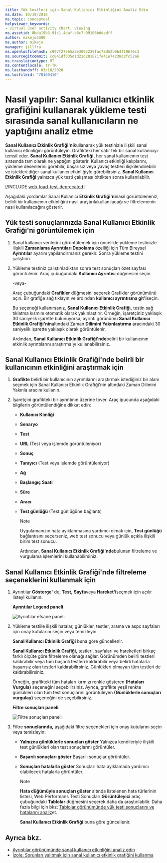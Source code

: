 ```yaml
---
title: Yük testleri için Sanal Kullanıcı Etkinliğini Analiz Edin
ms.date: 10/19/2016
ms.topic: conceptual
helpviewer_keywords:
- virtual user activity chart, viewing
ms.assetid: 8bda19b3-91c1-4daf-b6c7-09108bddadff
author: mikejo5000
ms.author: mikejo
manager: jillfra
ms.openlocfilehash: c997f27e65a8e3992239fac78d52b0b4f19670c3
ms.sourcegitcommit: cc841df335d1d22d281871fe41e74238d2fc52a6
ms.translationtype: MT
ms.contentlocale: tr-TR
ms.lasthandoff: 03/18/2020
ms.locfileid: "78169410"
---
```

# <a name="how-to-analyze-what-virtual-users-are-doing-during-a-load-test-using-the-virtual-user-activity-chart"></a>Nasıl yapılır: Sanal kullanıcı etkinlik grafiğini kullanarak yükleme testi sırasında sanal kullanıcıların ne yaptığını analiz etme

**Sanal Kullanıcı Etkinlik Grafiği'ni**kullanarak yük testinizle ilişkili sanal kullanıcı etkinliğini görüntüleyin. Grafikteki her satır tek bir sanal kullanıcıyı temsil eder. **Sanal Kullanıcı Etkinlik Grafiği,** her sanal kullanıcının test sırasında tam olarak ne yaptığını gösterir. Kullanıcı etkinliği kalıplarını, yükleme desenlerini görebilir, başarısız veya yavaş testleri ilişkilendirebilir ve istekleri diğer sanal kullanıcı etkinliğiyle görebilirsiniz. **Sanal Kullanıcı Etkinlik Grafiği** yalnızca yük testi çalışması bittikten sonra kullanılabilir.

[!INCLUDE [web-load-test-deprecated](includes/web-load-test-deprecated.md)]

Aşağıdaki yordamlar Sanal Kullanıcı **Etkinlik Grafiği'ni**nasıl görüntüleneniz, belirli bir kullanıcının etkinliğini nasıl araştırılakullanılacağı ve filtrelemenin nasıl kullanılacağını gösterir.

## <a name="to-view-the-virtual-user-activity-chart-in-your-load-test-results"></a>Yük testi sonuçlarınızda Sanal Kullanıcı Etkinlik Grafiği'ni görüntülemek için

1. Sanal kullanıcı verilerini görüntülemek için öncelikle yükleme testinizle ilişkili **Zamanlama Ayrıntıları Depolama** özelliği için Tüm Bireysel **Ayrıntılar** ayarını yapılandırmanız gerekir. Sonra yükleme testini çalıştırın.

2. Yükleme testiniz çalıştırıladıktan sonra test sonuçları özet sayfası görüntülenir. Araç çubuğundaki **Kullanıcı Ayrıntısı** düğmesini seçin.

     -veya-

     Araç çubuğundaki **Grafikler** düğmesini seçerek Grafikler görünümünü açın. Bir grafiğe sağ tıklayın ve ardından **kullanıcı ayrıntısına git'i**seçin.

     Bu seçeneği kullanırsanız, **Sanal Kullanıcı Etkinlik Grafiği,** testin sağ tıklatma kısmını otomatik olarak yakınlaştırır. Örneğin, işaretçiniz yaklaşık 30 saniyelik işarette bulunuyorsa, ayrıntı görünümü **Sanal Kullanıcı Etkinlik Grafiği'nin**altındaki Zaman **Dilimini Yakınlaştırma** aracındaki 30 saniyelik işarette yaklaşık olarak görüntülenir.

     Ardından, **Sanal Kullanıcı Etkinlik Grafiği'nde**belirli bir kullanıcının etkinlik ayrıntılarını araştırma'yı kullanabilirsiniz.

## <a name="to-investigate-a-specific-users-activity-in-the-virtual-user-activity-chart"></a>Sanal Kullanıcı Etkinlik Grafiği'nde belirli bir kullanıcının etkinliğini araştırmak için

1. **Grafikte** belirli bir kullanıcının ayrıntılarını araştırmak istediğiniz bir alanı seçmek için Sanal Kullanıcı Etkinlik Grafiği'nin altındaki Zaman Dilimini Yakınla aracını kullanın.

2. İşaretçini grafikteki bir ayrıntının üzerine tover. Araç ipucunda aşağıdaki bilgilerin görüntülendiğine dikkat edin:

   - **Kullanıcı Kimliği**

   - **Senaryo**

   - **Test**

   - **URL** (Test veya işlemde görüntüleniyor)

   - **Sonuç**

   - **Tarayıcı** (Test veya işlemde görüntüleniyor)

   - **Ağ**

   - **Başlangıç Saati**

   - **Süre**

   - **Aracı**

   - **Test günlüğü** (Test günlüğüne bağlantı)

     > [!NOTE]
     > Uygulamanızın hata ayıklanmasına yardımcı olmak için, **Test günlüğü** bağlantısını seçerseniz, web test sonucu veya günlük açıkla ilişkili birim test sonucu.

     Ardından, **Sanal Kullanıcı Etkinlik Grafiği'nde**bulunan filtreleme ve vurgulama işlemlerini kullanabilirsiniz.

## <a name="to-use-filtering-options-in-the-virtual-user-activity-chart"></a>Sanal Kullanıcı Etkinlik Grafiği'nde filtreleme seçeneklerini kullanmak için

1. Ayrıntılar **Gösterge'** de, **Test,** **Sayfa**veya **Hareket'i**seçmek için açılır listeyi kullanın.

    **Ayrıntılar Legend paneli**

    ![Ayrıntılar efsane paneli](../test/media/ltest_detailslegend.png)

2. Yükleme testiile ilişkili hatalar, günlükler, testler, arama ve aspx sayfaları için onay kutularını seçin veya temizleyin.

    **Sanal Kullanıcı Etkinlik Grafiği** buna göre güncellenir.

    **Sanal Kullanıcı Etkinlik Grafiği,** testleri, sayfaları ve hareketleri birkaç farklı ölçüte göre filtreleme olanağı sağlar. Görünümden belirli testleri kaldırabilir veya tüm başarılı testleri kaldırabilir veya belirli hatalarla başarısız olan testleri kaldırabilirsiniz. Günlükleri olmayan tüm testleri de kaldırabilirsiniz.

    Örneğin, grafikteki tüm hataları kırmızı renkle gösteren **(Hataları Vurgula)** seçeneğini seçebilirsiniz. Ayrıca, grafikte yeşil renkte günlükleri olan tüm test sonuçlarını görüntüleyen **(Günlüklerle sonuçları vurgulay)** seçeneğini de seçebilirsiniz.

    **Filtre sonuçları paneli**

    ![Filtre sonuçları paneli](../test/media/ltest_filterresults.png)

3. Filtre **sonuçlarında,** aşağıdaki filtre seçenekleri için onay kutularını seçin veya temizleyin:

   - **Yalnızca günlüklerle sonuçları göster** Yalnızca kendileriyle ilişkili test günlükleri olan test sonuçlarını görüntüler.

   - **Başarılı sonuçları göster** Başarılı sonuçlar görüntüler.

   - **Sonuçları hatalarla göster** Sonuçları hata ayıklamada yardımcı olabilecek hatalarla görüntüler.

     > [!NOTE]
     > **Hata düğümüyle sonuçları göster** altında listelenen hata türlerinin listesi, Web Performans Testi Sonuçları **Görüntüleyici** araç çubuğundaki **Tablolar** düğmesini seçerek daha da araştırılabilir. Daha fazla bilgi için bkz: [Tablolar görünümünde yük testi sonuçlarını ve hatalarını analiz](../test/analyze-load-test-results-and-errors-in-the-tables-view.md)et.

     **Sanal Kullanıcı Etkinlik Grafiği** buna göre güncellenir.

## <a name="see-also"></a>Ayrıca bkz.

- [Ayrıntılar görünümünde sanal kullanıcı etkinliğini analiz edin](../test/analyze-load-test-virtual-user-activity-in-the-details-view.md)
- [İzole: Sorunları yalıtmak için sanal kullanıcı etkinlik grafiğini kullanma](../test/walkthrough-use-the-virtual-user-activity-chart-to-isolate-issues.md)